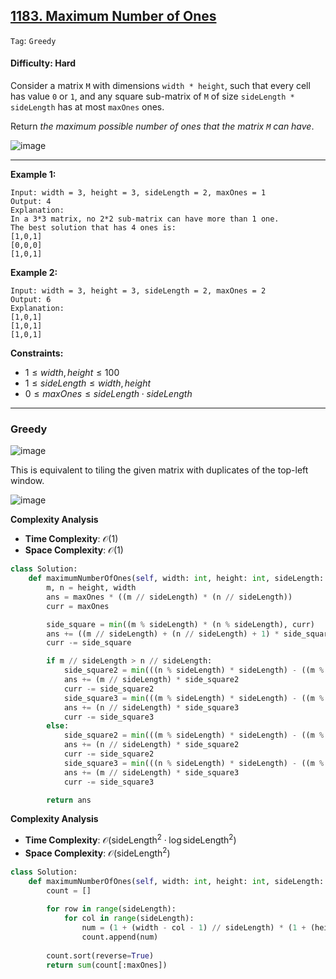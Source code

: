 ## [1183. Maximum Number of Ones](https://leetcode.com/problems/maximum-number-of-ones/)

```Tag```: ```Greedy```

#### Difficulty: Hard

Consider a matrix ```M``` with dimensions ```width * height```, such that every cell has value ```0``` or ```1```, and any square sub-matrix of ```M``` of size ```sideLength * sideLength``` has at most ```maxOnes``` ones.

Return _the maximum possible number of ones that the matrix ```M``` can have_.

![image](https://github.com/quananhle/Python/assets/35042430/acc9b3db-b86e-41c3-b128-54b21de3159b)

---

__Example 1:__
```
Input: width = 3, height = 3, sideLength = 2, maxOnes = 1
Output: 4
Explanation:
In a 3*3 matrix, no 2*2 sub-matrix can have more than 1 one.
The best solution that has 4 ones is:
[1,0,1]
[0,0,0]
[1,0,1]
```

__Example 2:__
```
Input: width = 3, height = 3, sideLength = 2, maxOnes = 2
Output: 6
Explanation:
[1,0,1]
[1,0,1]
[1,0,1]
```

__Constraints:__

- $1 \le width, height \le 100$
- $1 \le sideLength \le width, height$
- $0 \le maxOnes \le sideLength \cdot sideLength$

---

### Greedy

![image](https://leetcode.com/problems/maximum-number-of-ones/Figures/1183/2.png)

This is equivalent to tiling the given matrix with duplicates of the top-left window.

![image](https://leetcode.com/problems/maximum-number-of-ones/Figures/1183/5.png)

__Complexity Analysis__

- __Time Complexity__: $\mathcal{O}(1)$
- __Space Complexity__: $\mathcal{O}(1)$

```Python
class Solution:
    def maximumNumberOfOnes(self, width: int, height: int, sideLength: int, maxOnes: int) -> int:
        m, n = height, width
        ans = maxOnes * ((m // sideLength) * (n // sideLength))
        curr = maxOnes

        side_square = min((m % sideLength) * (n % sideLength), curr)
        ans += ((m // sideLength) + (n // sideLength) + 1) * side_square
        curr -= side_square

        if m // sideLength > n // sideLength:
            side_square2 = min(((n % sideLength) * sideLength) - ((m % sideLength) * (n % sideLength)), curr)
            ans += (m // sideLength) * side_square2
            curr -= side_square2
            side_square3 = min(((m % sideLength) * sideLength) - ((m % sideLength) * (n % sideLength)), curr)
            ans += (n // sideLength) * side_square3
            curr -= side_square3
        else:
            side_square2 = min(((m % sideLength) * sideLength) - ((m % sideLength) * (n % sideLength)), curr)
            ans += (n // sideLength) * side_square2
            curr -= side_square2
            side_square3 = min(((n % sideLength) * sideLength) - ((m % sideLength) * (n % sideLength)), curr)
            ans += (m // sideLength) * side_square3
            curr -= side_square3

        return ans
```

__Complexity Analysis__

- __Time Complexity__: $\mathcal{O}(\text{sideLength}^2 \cdot\log \text{sideLength}^2)$
- __Space Complexity__: $\mathcal{O}(\text{sideLength}^2)$

```Python
class Solution:
    def maximumNumberOfOnes(self, width: int, height: int, sideLength: int, maxOnes: int) -> int:
        count = []
        
        for row in range(sideLength):
            for col in range(sideLength):
                num = (1 + (width - col - 1) // sideLength) * (1 + (height - row - 1) // sideLength)
                count.append(num)
                
        count.sort(reverse=True)
        return sum(count[:maxOnes])
```
